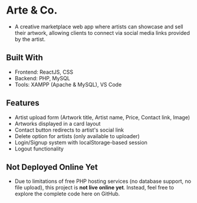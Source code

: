 # Arte & Co.
- A creative marketplace web app where artists can showcase and sell their artwork, allowing clients to connect via social media links provided by the artist.

## Built With
- Frontend: ReactJS, CSS
- Backend: PHP, MySQL
- Tools: XAMPP (Apache & MySQL), VS Code

## Features
- Artist upload form (Artwork title, Artist name, Price, Contact link, Image)
- Artworks displayed in a card layout
- Contact button redirects to artist's social link
- Delete option for artists (only available to uploader)
- Login/Signup system with localStorage-based session
- Logout functionality

## Not Deployed Online Yet
- Due to limitations of free PHP hosting services (no database support, no file upload), this project is **not live online yet**. Instead, feel free to explore the complete code here on GitHub.
